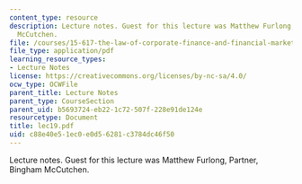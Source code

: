 ```yaml
---
content_type: resource
description: Lecture notes. Guest for this lecture was Matthew Furlong, Partner, Bingham
  McCutchen.
file: /courses/15-617-the-law-of-corporate-finance-and-financial-markets-spring-2004/c88e40e51ec0e0d56281c3784dc46f50_lec19.pdf
file_type: application/pdf
learning_resource_types:
- Lecture Notes
license: https://creativecommons.org/licenses/by-nc-sa/4.0/
ocw_type: OCWFile
parent_title: Lecture Notes
parent_type: CourseSection
parent_uid: b5693724-eb22-1c72-507f-228e91de124e
resourcetype: Document
title: lec19.pdf
uid: c88e40e5-1ec0-e0d5-6281-c3784dc46f50
---
```

Lecture notes. Guest for this lecture was Matthew Furlong, Partner, Bingham McCutchen.